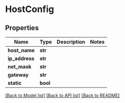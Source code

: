 # HostConfig


## Properties
Name | Type | Description | Notes
------------ | ------------- | ------------- | -------------
**host_name** | **str** |  | 
**ip_address** | **str** |  | 
**net_mask** | **str** |  | 
**gateway** | **str** |  | 
**static** | **bool** |  | 

[[Back to Model list]](../README.md#documentation-for-models) [[Back to API list]](../README.md#documentation-for-api-endpoints) [[Back to README]](../README.md)


